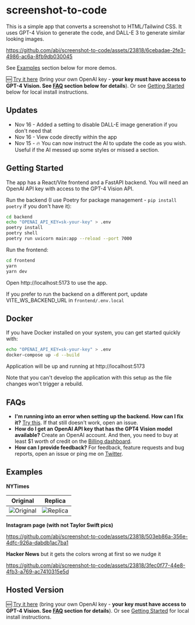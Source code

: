 # screenshot-to-code

This is a simple app that converts a screenshot to HTML/Tailwind CSS. It uses GPT-4 Vision to generate the code, and DALL-E 3 to generate similar looking images.

https://github.com/abi/screenshot-to-code/assets/23818/6cebadae-2fe3-4986-ac6a-8fb9db030045

See [Examples](#examples) section below for more demos.

🆕 [Try it here](https://picoapps.xyz/free-tools/screenshot-to-code) (bring your own OpenAI key - **your key must have access to GPT-4 Vision. See [FAQ](#faqs) section below for details**). Or see [Getting Started](#getting-started) below for local install instructions.

## Updates

- Nov 16 - Added a setting to disable DALL-E image generation if you don't need that
- Nov 16 - View code directly within the app
- Nov 15 - 🔥 You can now instruct the AI to update the code as you wish. Useful if the AI messed up some styles or missed a section.

## Getting Started

The app has a React/Vite frontend and a FastAPI backend. You will need an OpenAI API key with access to the GPT-4 Vision API.

Run the backend (I use Poetry for package management - `pip install poetry` if you don't have it):

```bash
cd backend
echo "OPENAI_API_KEY=sk-your-key" > .env
poetry install
poetry shell
poetry run uvicorn main:app --reload --port 7000
```

Run the frontend:

```bash
cd frontend
yarn
yarn dev
```

Open http://localhost:5173 to use the app.

If you prefer to run the backend on a different port, update VITE_WS_BACKEND_URL in `frontend/.env.local`

## Docker

If you have Docker installed on your system, you can get started quickly with:

```bash
echo "OPENAI_API_KEY=sk-your-key" > .env
docker-compose up -d --build
```

Application will be up and running at http://localhost:5173

Note that you can't develop the application with this setup as the file changes won't trigger a rebuild.

## FAQs

- **I'm running into an error when setting up the backend. How can I fix it?** [Try this](https://github.com/abi/screenshot-to-code/issues/3#issuecomment-1814777959). If that still doesn't work, open an issue.
- **How do I get an OpenAI API key that has the GPT4 Vision model available?** Create an OpenAI account. And then, you need to buy at least $1 worth of credit on the [Billing dashboard](https://platform.openai.com/account/billing/overview).
- **How can I provide feedback?** For feedback, feature requests and bug reports, open an issue or ping me on [Twitter](https://twitter.com/_abi_).

## Examples

**NYTimes**

| Original                                                                                                 | Replica                                                                                                 |
| -------------------------------------------------------------------------------------------------------- | ------------------------------------------------------------------------------------------------------- |
| ![Original](https://github.com/abi/screenshot-to-code/assets/23818/01b062c2-f39a-46dd-84ca-bec6c986463a) | ![Replica](https://github.com/abi/screenshot-to-code/assets/23818/e1f662b6-68f7-4578-a64d-ea4be52e31f5) |

**Instagram page (with not Taylor Swift pics)**

https://github.com/abi/screenshot-to-code/assets/23818/503eb86a-356e-4dfc-926a-dabdb1ac7ba1

**Hacker News** but it gets the colors wrong at first so we nudge it

https://github.com/abi/screenshot-to-code/assets/23818/3fec0f77-44e8-4fb3-a769-ac7410315e5d

## Hosted Version

🆕 [Try it here](https://picoapps.xyz/free-tools/screenshot-to-code) (bring your own OpenAI key - **your key must have access to GPT-4 Vision. See [FAQ](#faqs) section for details**). Or see [Getting Started](#getting-started) for local install instructions.

